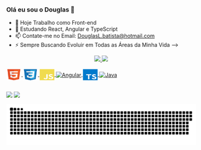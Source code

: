 ### Olá eu sou o Douglas 👋

- 🔭 Hoje Trabalho como Front-end
- 🌱 Estudando React, Angular e TypeScript
- 📫 Contate-me no Email: DouglasL.batista@hotmail.com
- ⚡ Sempre Buscando Evoluir em Todas as Áreas da Minha Vida
-->
<div align="center">
  <a href="https://github.com/DouglasLimabatista">
  <img height="180em" src="https://github-readme-stats.vercel.app/api?username=DouglasLimabatista&show_icons=true&theme=dracula&include_all_commits=true&count_private=true"/>
  <img height="180em" src="https://github-readme-stats.vercel.app/api/top-langs/?username=DouglasLimabatista&layout=compact&langs_count=7&theme=dracula"/>
</div>
  <div style="display: inline_block"><br>
  <img align="center" alt="HTML" height="30" width="40" src="https://raw.githubusercontent.com/devicons/devicon/master/icons/html5/html5-original.svg">
  <img align="center" alt="CSS" height="30" width="40" src="https://raw.githubusercontent.com/devicons/devicon/master/icons/css3/css3-original.svg">
  <img align="center" alt="Js" height="30" width="40" src="https://raw.githubusercontent.com/devicons/devicon/master/icons/javascript/javascript-plain.svg">
  <img align="center" alt="Angular" height="30" width="40"  src="https://cdn.jsdelivr.net/gh/devicons/devicon/icons/angularjs/angularjs-original.svg" />
  <img align="center" alt="Ts" height="30" width="40" src="https://raw.githubusercontent.com/devicons/devicon/master/icons/typescript/typescript-plain.svg">
  <img align="center" alt="Java" height="30" width="40" src="https://cdn.jsdelivr.net/gh/devicons/devicon/icons/java/java-original.svg"/>
</div>
  
  ##
  
  <div>
     <a href="https://www.linkedin.com/in/douglas-de-lima-06635921b/" target="_blank"><img src="https://img.shields.io/badge/-LinkedIn-%230077B5?style=for-the-badge&logo=linkedin&logoColor=white" target="_blank"></a> 
     <a href = "mailto:DouglasL.batista@hotmail.com"><img src="https://img.shields.io/badge/-Gmail-%23333?style=for-the-badge&logo=gmail&logoColor=white" target="_blank"></a>
    
  </div>
  
   ![Snake animation](https://github.com/DouglasLimabatista/DouglasLimabatista/blob/output/github-contribution-grid-snake.svg)
  
    
